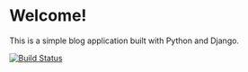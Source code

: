 # Welcome! 

This is a simple blog application built with Python and Django.

[![Build Status](https://travis-ci.org/ckz8780/ci-fsf-django-blog.svg?branch=master)](https://travis-ci.org/ckz8780/ci-fsf-django-blog)